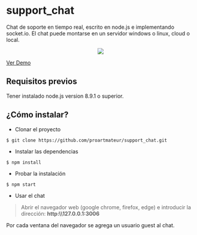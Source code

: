 # support_chat
Chat de soporte en tiempo real, escrito en node.js e implementando socket.io.
El chat puede montarse en un servidor windows o linux, cloud o local.

<center>
<img src="https://media.giphy.com/media/1rQnlJ9WWYS15HWJqG/giphy.gif" />
</center>

[Ver Demo](https://test-node-en.herokuapp.com/)
## Requisitos previos
Tener instalado node.js version 8.9.1 o superior.


## ¿Cómo instalar?
+ Clonar el proyecto

```{r, engine='bash', count_lines}
$ git clone https://github.com/proartmateur/support_chat.git
```
+ Instalar las dependencias
```{r, engine='bash', count_lines}
$ npm install
```
+ Probar la instalación
```{r, engine='bash', count_lines}
$ npm start
```
+ Usar el chat
> Abrir el navegador web (google chrome, firefox, edge) e introducir la dirección: **http:\\\\127.0.0.1:3006**

Por cada ventana del navegador se agrega un usuario guest al chat.
